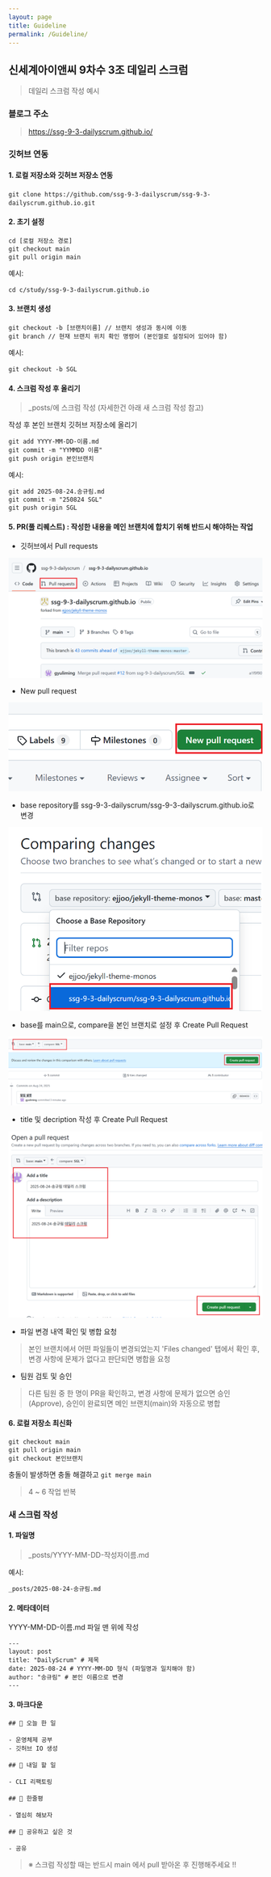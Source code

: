 ```yaml
---
layout: page
title: Guideline
permalink: /Guideline/
---
```



## 신세계아이앤씨 9차수 3조 데일리 스크럼
> 데일리 스크럼 작성 예시


### 블로그 주소
> https://ssg-9-3-dailyscrum.github.io/


### 깃허브 연동
#### 1. 로컬 저장소와 깃허브 저장소 연동

`git clone https://github.com/ssg-9-3-dailyscrum/ssg-9-3-dailyscrum.github.io.git`


#### 2. 초기 설정

```
cd [로컬 저장소 경로]  
git checkout main
git pull origin main
```
예시:

`cd c/study/ssg-9-3-dailyscrum.github.io`


#### 3. 브랜치 생성

```
git checkout -b [브랜치이름] // 브랜치 생성과 동시에 이동
git branch // 현재 브랜치 위치 확인 명령어 (본인껄로 설정되어 있어야 함)
```
예시:

`git checkout -b SGL`


#### 4. 스크럼 작성 후 올리기
> _posts/에 스크럼 작성 (자세한건 아래 새 스크럼 작성 참고)

작성 후 본인 브랜치 깃허브 저장소에 올리기
```
git add YYYY-MM-DD-이름.md
git commit -m "YYMMDD 이름"
git push origin 본인브랜치
```
예시:
```
git add 2025-08-24.송규림.md
git commit -m "250824 SGL"
git push origin SGL
```


#### 5. PR(풀 리퀘스트) : 작성한 내용을 메인 브랜치에 합치기 위해 반드시 해야하는 작업
- 깃허브에서 Pull requests

![alt text](/public/img/screenshot-1.png)

- New pull request 

![alt text](/public/img/screenshot-2.png)

- base repository를 ssg-9-3-dailyscrum/ssg-9-3-dailyscrum.github.io로 변경

![alt text](/public/img/screenshot-3.png)

- base를 main으로, compare을 본인 브랜치로 설정 후 Create Pull Request

![alt text](/public/img/screenshot-4.png)

- title 및 decription 작성 후 Create Pull Request

![alt text](/public/img/screenshot-5.png)

- 파일 변경 내역 확인 및 병합 요청

> 본인 브랜치에서 어떤 파일들이 변경되었는지 'Files changed' 탭에서 확인 후, 변경 사항에 문제가 없다고 판단되면 병합을 요청

- 팀원 검토 및 승인

> 다른 팀원 중 한 명이 PR을 확인하고, 변경 사항에 문제가 없으면 승인(Approve), 승인이 완료되면 메인 브랜치(main)와 자동으로 병합


#### 6. 로컬 저장소 최신화
```
git checkout main
git pull origin main
git checkout 본인브랜치
```
충돌이 발생하면 충돌 해결하고 `git merge main`


> 4 ~ 6 작업 반복

### 새 스크럼 작성

#### 1. 파일명
> _posts/YYYY-MM-DD-작성자이름.md

예시:

`_posts/2025-08-24-송규림.md`

#### 2. 메타데이터
YYYY-MM-DD-이름.md 파일 맨 위에 작성
```
---
layout: post
title: "DailyScrum" # 제목
date: 2025-08-24 # YYYY-MM-DD 형식 (파일명과 일치해야 함)
author: "송규림" # 본인 이름으로 변경
---
```
#### 3. 마크다운
```
## 📝 오늘 한 일

- 운영체제 공부
- 깃허브 IO 생성

## 🎯 내일 할 일

- CLI 리팩토링

## 💭 한줄평

- 열심히 해보자

## 🔗 공유하고 싶은 것

- 공유
```

> ※ 스크럼 작성할 때는 반드시 main 에서 pull 받아온 후 진행해주세요 !!


